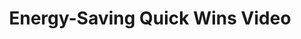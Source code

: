 ---
layout: link
link_url: https://www.youtube.com/watch?v=hYK7buBx8gQ
title: Energy-Saving Quick Wins Video
source: Matt Fulford, Inspired Efficiency
card: 
petal: Energy Efficiency Improvements
task: 
---